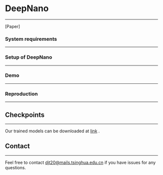 # DeepNano
***

[Paper] 

### System requirements
***





### Setup of DeepNano
***




### Demo
***




### Reproduction
***




## Checkpoints
***

Our trained models can be downloaded at [link](https://mailstsinghuaeducn-my.sharepoint.com/:f:/g/personal/djt20_mails_tsinghua_edu_cn/EksN2AXNcUpFskpeq0AF-PIBpgrGfBuUsiU8GtPkDgRmtQ?e=1OUpw2) .





## Contact

***

Feel free to contact djt20@mails.tsinghua.edu.cn if you have issues for any questions.